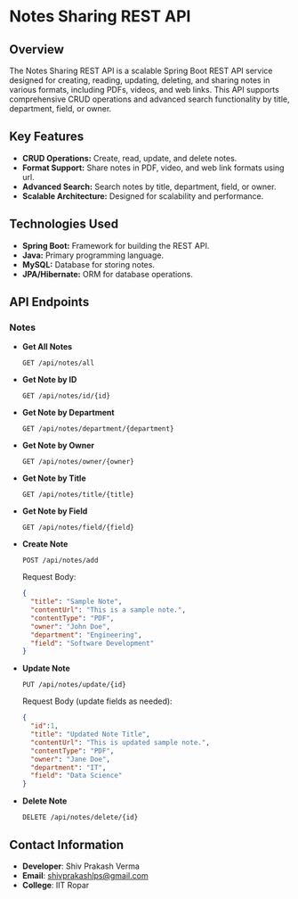 # Notes Sharing REST API

## Overview

The Notes Sharing REST API is a scalable Spring Boot REST API service designed for creating, reading, updating, deleting, and sharing notes in various formats, including PDFs, videos, and web links. This API supports comprehensive CRUD operations and advanced search functionality by title, department, field, or owner.

## Key Features

- **CRUD Operations:** Create, read, update, and delete notes.
- **Format Support:** Share notes in PDF, video, and web link formats using url.
- **Advanced Search:** Search notes by title, department, field, or owner.
- **Scalable Architecture:** Designed for scalability and performance.

## Technologies Used

- **Spring Boot:** Framework for building the REST API.
- **Java:** Primary programming language.
- **MySQL:** Database for storing notes.
- **JPA/Hibernate:** ORM for database operations.

## API Endpoints

### Notes

- **Get All Notes**
    ```http
    GET /api/notes/all
    ```

- **Get Note by ID**
    ```http
    GET /api/notes/id/{id}
    ```
- **Get Note by Department**
    ```http
    GET /api/notes/department/{department}
    ```
- **Get Note by Owner**
    ```http
    GET /api/notes/owner/{owner}
    ```
- **Get Note by Title**
    ```http
    GET /api/notes/title/{title}
    ```
- **Get Note by Field**
    ```http
    GET /api/notes/field/{field}
    ```

- **Create Note**
    ```http
    POST /api/notes/add
    ```
    Request Body:
    ```json
    {
      "title": "Sample Note",
      "contentUrl": "This is a sample note.",
      "contentType": "PDF",
      "owner": "John Doe",
      "department": "Engineering",
      "field": "Software Development"
    }
    ```

- **Update Note**
    ```http
    PUT /api/notes/update/{id}
    ```
    Request Body (update fields as needed):
    ```json
    {
      "id":1,
      "title": "Updated Note Title",
      "contentUrl": "This is updated sample note.",
      "contentType": "PDF",
      "owner": "Jane Doe",
      "department": "IT",
      "field": "Data Science"
    }
    ```

- **Delete Note**
    ```http
    DELETE /api/notes/delete/{id}
    ```
## Contact Information

- **Developer**: Shiv Prakash Verma
- **Email**: shivprakashlps@gmail.com
- **College**: IIT Ropar
